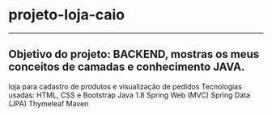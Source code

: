 # projeto-loja-caio
--------------------------------------------------------------------------------------
Objetivo do projeto: BACKEND, mostras os meus conceitos de camadas e conhecimento JAVA. 
--------------------------------------------------------------------------------------
loja para cadastro de produtos e visualização de pedidos
Tecnologias usadas: 
HTML, CSS e Bootstrap 
Java 1.8
Spring Web (MVC) 
Spring Data (JPA) 
Thymeleaf
Maven 

